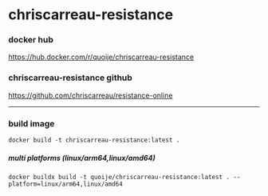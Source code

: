 # chriscarreau-resistance

### docker hub
https://hub.docker.com/r/quoije/chriscarreau-resistance

### chriscarreau-resistance github
https://github.com/chriscarreau/resistance-online

---

### build image
` docker build -t chriscarreau-resistance:latest . `

##### multi platforms (linux/arm64,linux/amd64)
` docker buildx build -t quoije/chriscarreau-resistance:latest . --platform=linux/arm64,linux/amd64 `
